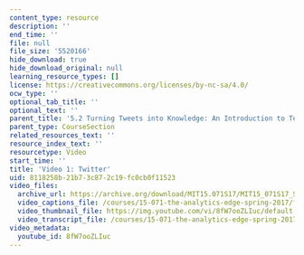 ```yaml
---
content_type: resource
description: ''
end_time: ''
file: null
file_size: '5520166'
hide_download: true
hide_download_original: null
learning_resource_types: []
license: https://creativecommons.org/licenses/by-nc-sa/4.0/
ocw_type: ''
optional_tab_title: ''
optional_text: ''
parent_title: '5.2 Turning Tweets into Knowledge: An Introduction to Text Analytics'
parent_type: CourseSection
related_resources_text: ''
resource_index_text: ''
resourcetype: Video
start_time: ''
title: 'Video 1: Twitter'
uid: 8118258b-21b7-3c87-2c19-fc0cb0f11523
video_files:
  archive_url: https://archive.org/download/MIT15.071S17/MIT15_071S17_Session_5.2.01_300k.mp4
  video_captions_file: /courses/15-071-the-analytics-edge-spring-2017/f51dfcb1152251f8b6f498afadc9994c_8fW7ooZLIuc.vtt
  video_thumbnail_file: https://img.youtube.com/vi/8fW7ooZLIuc/default.jpg
  video_transcript_file: /courses/15-071-the-analytics-edge-spring-2017/f0ea7e04b9dacfb530c244c59a2be514_8fW7ooZLIuc.pdf
video_metadata:
  youtube_id: 8fW7ooZLIuc
---
```

